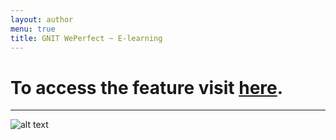 ```yaml
---
layout: author
menu: true
title: GNIT WePerfect ~ E-learning
---
```


# To access the feature visit [here](https://gnitweperfect.gnomio.com).

---

![alt text](https://i.imgur.com/p6LI9xz.png)
  



